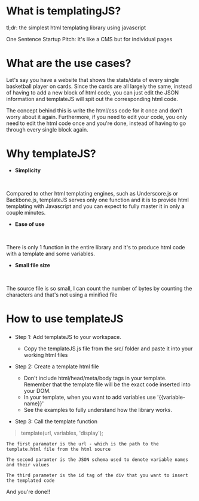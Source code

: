 # What is templatingJS?

tl;dr: the simplest html templating library using javascript

One Sentence Startup Pitch: It's like a CMS but for individual pages

# What are the use cases?

Let's say you have a website that shows the stats/data of every single basketball player on cards. Since the cards are all largely the same, instead of having to add a new block of html code, you can just edit the JSON information and templateJS will spit out the corresponding html code. 

The concept behind this is write the html/css code for it once and don't worry about it again. Furthermore, if you need to edit your code, you only need to edit the html code once and you're done, instead of having to go through every single block again.

# Why templateJS?

* **Simplicity** 
<br> 

Compared to other html templating engines, such as Underscore.js or Backbone.js, templateJS serves only one function and it is to provide html templating with Javascript and you can expect to fully master it in only a couple minutes.

* **Ease of use**
<br>

There is only 1 function in the entire library and it's to produce html code with a template and some variables.

* **Small file size**
<br>

The source file is so small, I can count the number of bytes by counting the characters and that's not using a minified file

# How to use templateJS

###

* Step 1: Add templateJS to your workspace. 
    * Copy the templateJS.js file from the src/ folder and paste it into your working html files

* Step 2: Create a template html file
    * Don't include html/head/meta/body tags in your template. Remember that the template file will be the exact code inserted into your DOM.
    * In your template, when you want to add variables use '{{variable-name}}'
    * See the examples to fully understand how the library works.

* Step 3: Call the template function
> template(url, variables, 'display');

    The first paramater is the url - which is the path to the template.html file from the html source

    The second paramter is the JSON schema used to denote variable names and their values
    
    The third parameter is the id tag of the div that you want to insert the templated code

And you're done!!
